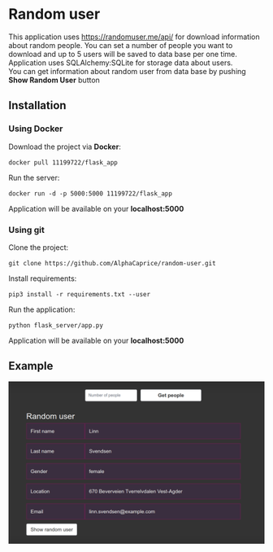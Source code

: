 # Random user

This application uses ​https://randomuser.me/api/ for download information about random people.
You can set a number of people you want to download and up to 5 users will be saved to data base per one time.<br>
Application uses SQLAlchemy:SQLite for storage data about users.<br>
You can get information about random user from data base by pushing <br>
<b>Show Random User</b> button

## Installation

### Using Docker

Download the project via <b>Docker</b>: 
```
docker pull 11199722/flask_app
```
Run the server:
```
docker run -d -p 5000:5000 11199722/flask_app
```
Application will be available on your <b>localhost:5000</b>

### Using git
Clone the project:
```
git clone https://github.com/AlphaCaprice/random-user.git
```
Install requirements:
```
pip3 install -r requirements.txt --user
```
Run the application:
```
python flask_server/app.py
```
Application will be available on your <b>localhost:5000</b>
## Example
![alt text](example.png)